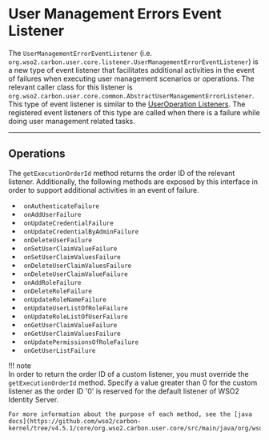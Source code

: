 # User Management Errors Event Listener

The `UserManagementErrorEventListener` (i.e. `org.wso2.carbon.user.core.listener.UserManagementErrorEventListener`) is a new type of event listener that facilitates additional activities in the event of failures when executing user management scenarios or operations. The relevant caller class for this listener is `org.wso2.carbon.user.core.common.AbstractUserManagementErrorListener`. This type of event listener is similar to the [UserOperation Listeners](../../develop/user-store-listeners). The registered event listeners of this type are called when there is a failure while doing user management related tasks.

---

## Operations

The `getExecutionOrderId` method returns the order ID of the relevant listener. Additionally, the following methods are exposed by this interface in order to support additional activities in an event of failure.

-   ` onAuthenticateFailure`
-   ` onAddUserFailure`
-   ` onUpdateCredentialFailure`
-   ` onUpdateCredentialByAdminFailure`
-   ` onDeleteUserFailure`
-   ` onSetUserClaimValueFailure`
-   ` onSetUserClaimValuesFailure`
-   ` onDeleteUserClaimValuesFailure`
-   ` onDeleteUserClaimValueFailure`
-   ` onAddRoleFailure`
-   ` onDeleteRoleFailure`
-   ` onUpdateRoleNameFailure`
-   ` onUpdateUserListOfRoleFailure`
-   ` onUpdateRoleListOfUserFailure`
-   ` onGetUserClaimValueFailure`
-   ` onGetUserClaimValuesFailure`
-   ` onUpdatePermissionsOfRoleFailure`
-   ` onGetUserListFailure`  

!!! note    
    In order to return the order ID of a custom listener, you must override the `getExecutionOrderId` method. Specify a value greater than 0 for the custom listener as the order ID '0' is reserved for the default listener of WSO2 Identity Server.
    
    For more information about the purpose of each method, see the [java docs](https://github.com/wso2/carbon-kernel/tree/v4.5.1/core/org.wso2.carbon.user.core/src/main/java/org/wso2/carbon/user/core/listener/UserManagementErrorEventListener.java).
    
